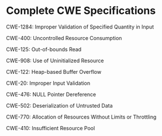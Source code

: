 

# Complete CWE Specifications

CWE-1284: Improper Validation of Specified Quantity in Input

CWE-400: Uncontrolled Resource Consumption

CWE-125: Out-of-bounds Read

CWE-908: Use of Uninitialized Resource

CWE-122: Heap-based Buffer Overflow

CWE-20: Improper Input Validation

CWE-476: NULL Pointer Dereference

CWE-502: Deserialization of Untrusted Data

CWE-770: Allocation of Resources Without Limits or Throttling

CWE-410: Insufficient Resource Pool